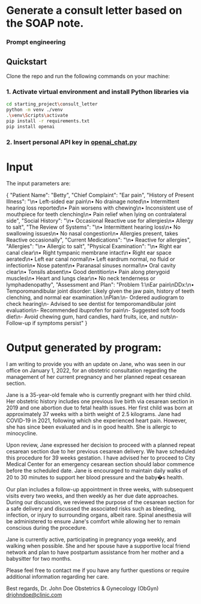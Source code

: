 # Generate a consult letter based on the SOAP note.

### Prompt engineering

## Quickstart

Clone the repo and run the following commands on your machine:

### 1. Activate virtual environment and install Python libraries via

```bash
cd starting_project\consult_letter
python -m venv ./venv
.\venv\Scripts\activate
pip install -r requirements.txt
pip install openai
```

### 2. Insert personal API key in [openai_chat.py](./starting_project/consult_letter/openai_chat.py)

# Input

The input parameters are:

{
  "Patient Name": "Betty",
  "Chief Complaint": "Ear pain",
  "History of Present Illness": "\n• Left-sided ear pain\n• No drainage noted\n• Intermittent hearing loss reported\n• Pain worsens with chewing\n• Inconsistent use of mouthpiece for teeth clenching\n• Pain relief when lying on contralateral side",
  "Social History": "\n• Occasional Reactive use for allergies\n• Allergy to salt",
  "The Review of Systems": "\n• Intermittent hearing loss\n• No swallowing issues\n• No nasal congestion\n• Allergies present, takes Reactive occasionally",
  "Current Medications": "\n• Reactive for allergies",
  "Allergies": "\n• Allergic to salt",
  "Physical Examination": "\n• Right ear canal clear\n• Right tympanic membrane intact\n• Right ear space aerated\n• Left ear canal normal\n• Left eardrum normal, no fluid or infection\n• Nose patent\n• Paranasal sinuses normal\n• Oral cavity clear\n• Tonsils absent\n• Good dentition\n• Pain along pterygoid muscles\n• Heart and lungs clear\n• No neck tenderness or lymphadenopathy",
  "Assessment and Plan": "Problem 1:\nEar pain\nDDx:\n• Temporomandibular joint disorder: Likely given the jaw pain, history of teeth clenching, and normal ear examination.\nPlan:\n- Ordered audiogram to check hearing\n- Advised to see dentist for temporomandibular joint evaluation\n- Recommended ibuprofen for pain\n- Suggested soft foods diet\n- Avoid chewing gum, hard candies, hard fruits, ice, and nuts\n- Follow-up if symptoms persist"
}


# Output generated by program:

I am writing to provide you with an update on Jane, who was seen in our office on January 1, 2022, for an obstetric consultation regarding the management of her current pregnancy and her planned repeat cesarean section.

Jane is a 35-year-old female who is currently pregnant with her third child. Her obstetric history includes one previous live birth via cesarean section in 2019 and one abortion due to fetal health issues. Her first child was born at approximately 37 weeks with a birth weight of 2.5 kilograms. Jane had COVID-19 in 2021, following which she experienced heart pain. However, she has since been evaluated and is in good health. She is allergic to minocycline.

Upon review, Jane expressed her decision to proceed with a planned repeat cesarean section due to her previous cesarean delivery. We have scheduled this procedure for 39 weeks gestation. I have advised her to proceed to City Medical Center for an emergency cesarean section should labor commence before the scheduled date. Jane is encouraged to maintain daily walks of 20 to 30 minutes to support her blood pressure and the baby�s health.

Our plan includes a follow-up appointment in three weeks, with subsequent visits every two weeks, and then weekly as her due date approaches. During our discussion, we reviewed the purpose of the cesarean section for a safe delivery and discussed the associated risks such as bleeding, infection, or injury to surrounding organs, albeit rare. Spinal anesthesia will be administered to ensure Jane's comfort while allowing her to remain conscious during the procedure.

Jane is currently active, participating in pregnancy yoga weekly, and walking when possible. She and her spouse have a supportive local friend network and plan to have postpartum assistance from her mother and a babysitter for two months.

Please feel free to contact me if you have any further questions or require additional information regarding her care.

Best regards,
Dr. John Doe
Obstetrics & Gynecology (ObGyn)
drjohndoe@clinic.com
